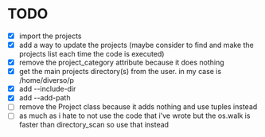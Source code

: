 # TODO
 - [x] import the projects
 - [x] add a way to update the projects (maybe consider to find and make the projects list each time the code is executed)
 - [x] remove the project_category attribute because it does nothing
 - [x] get the main projects directory(s) from the user. in my case is /home/diverso/p
 - [x] add --include-dir
 - [x] add --add-path
 - [ ] remove the Project class because it adds nothing and use tuples instead
 - [ ] as much as i hate to not use the code that i've wrote but the os.walk is faster than directory_scan so use that instead
